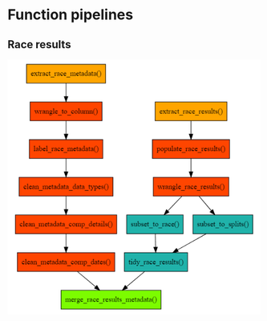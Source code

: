 # Function pipelines

## Race results

![](https://raw.githubusercontent.com/jacquietran/world_rowing_data/master/images/fx_pipeline_race_results.png)
